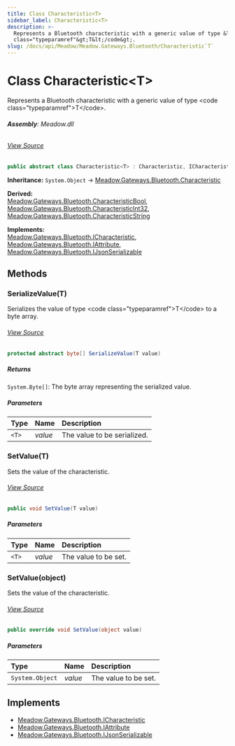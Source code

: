 ```yaml
---
title: Class Characteristic<T>
sidebar_label: Characteristic<T>
description: >-
  Represents a Bluetooth characteristic with a generic value of type &lt;code
  class="typeparamref"&gt;T&lt;/code&gt;.
slug: /docs/api/Meadow/Meadow.Gateways.Bluetooth/Characteristic`T`
---
```

# Class Characteristic&lt;T&gt;
Represents a Bluetooth characteristic with a generic value of type &lt;code class="typeparamref"&gt;T&lt;/code&gt;.

###### **Assembly**: Meadow.dll
###### [View Source](https://github.com/WildernessLabs/Meadow.Core.git/blob/develop/source/Meadow.Core/Gateways/Bluetooth/Definitions/Characteristic_T.cs#L9)
```csharp title="Declaration"
public abstract class Characteristic<T> : Characteristic, ICharacteristic, IAttribute, IJsonSerializable
```
**Inheritance:** `System.Object` -> [Meadow.Gateways.Bluetooth.Characteristic](../Meadow.Gateways.Bluetooth/Characteristic)

**Derived:**  
[Meadow.Gateways.Bluetooth.CharacteristicBool](../Meadow.Gateways.Bluetooth/CharacteristicBool), [Meadow.Gateways.Bluetooth.CharacteristicInt32](../Meadow.Gateways.Bluetooth/CharacteristicInt32), [Meadow.Gateways.Bluetooth.CharacteristicString](../Meadow.Gateways.Bluetooth/CharacteristicString)

**Implements:**  
[Meadow.Gateways.Bluetooth.ICharacteristic](../Meadow.Gateways.Bluetooth/ICharacteristic), [Meadow.Gateways.Bluetooth.IAttribute](../Meadow.Gateways.Bluetooth/IAttribute), [Meadow.Gateways.Bluetooth.IJsonSerializable](../Meadow.Gateways.Bluetooth/IJsonSerializable)

## Methods
### SerializeValue(T)
Serializes the value of type &lt;code class="typeparamref"&gt;T&lt;/code&gt; to a byte array.
###### [View Source](https://github.com/WildernessLabs/Meadow.Core.git/blob/develop/source/Meadow.Core/Gateways/Bluetooth/Definitions/Characteristic_T.cs#L16)
```csharp title="Declaration"
protected abstract byte[] SerializeValue(T value)
```

##### Returns

`System.Byte[]`: The byte array representing the serialized value.
##### Parameters

| Type | Name | Description |
|:--- |:--- |:--- |
| `<T>` | *value* | The value to be serialized. |

### SetValue(T)
Sets the value of the characteristic.
###### [View Source](https://github.com/WildernessLabs/Meadow.Core.git/blob/develop/source/Meadow.Core/Gateways/Bluetooth/Definitions/Characteristic_T.cs#L49)
```csharp title="Declaration"
public void SetValue(T value)
```

##### Parameters

| Type | Name | Description |
|:--- |:--- |:--- |
| `<T>` | *value* | The value to be set. |

### SetValue(object)
Sets the value of the characteristic.
###### [View Source](https://github.com/WildernessLabs/Meadow.Core.git/blob/develop/source/Meadow.Core/Gateways/Bluetooth/Definitions/Characteristic_T.cs#L59)
```csharp title="Declaration"
public override void SetValue(object value)
```

##### Parameters

| Type | Name | Description |
|:--- |:--- |:--- |
| `System.Object` | *value* | The value to be set. |


## Implements

* [Meadow.Gateways.Bluetooth.ICharacteristic](../Meadow.Gateways.Bluetooth/ICharacteristic)
* [Meadow.Gateways.Bluetooth.IAttribute](../Meadow.Gateways.Bluetooth/IAttribute)
* [Meadow.Gateways.Bluetooth.IJsonSerializable](../Meadow.Gateways.Bluetooth/IJsonSerializable)
